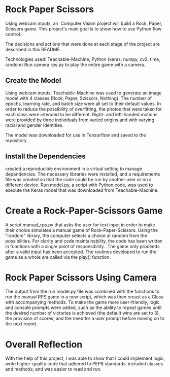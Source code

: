 # Rock Paper Scissors 

Using webcam inputs, an  Computer Vision project will build a Rock, Paper, Scissors game. This project's main goal is to show how to use Python flow control.

The decisions and actions that were done at each stage of the project are described in this README.

Technologies used: Teachable-Machine, Python (keras, numpy, cv2, time, random)  Run camera rps.py to play the entire game with a camera.

## Create the Model

Using webcam inputs, Teachable-Machine was used to generate an image model with 4 classes (Rock, Paper, Scissors, Nothing). The number of epochs, learning rate, and batch size were all set to their default values. In order to reduce the possibility of overfitting, the photos that were taken for each class were intended to be different. Right- and left-handed motions were provided by three individuals from varied origins and with varying racial and gender identities. 

The model was downloaded for use in Tensorflow and saved to the repository.

## Install the Dependencies

created a reproducible environment in a virtual setting to manage dependencies. The necessary libraries were installed, and a requirements file was created so that the code could be run by another user or on a different device. Run model.py, a script with Python code, was used to execute the Keras model that was downloaded from Teachable-Machine.

# Create a Rock-Paper-Scissors Game

A script manual_rps.py that asks the user for text input in order to make their choice simulates a manual game of Rock-Paper-Scissors. Using the "random" library, the computer selects a choice at random from the possibilities. For clarity and code maintainability, the code has been written in functions with a single point of responsibility.  The game only proceeds after a valid input has been accepted. The routines developed to run the game as a whole are called via the play() function.

# Rock Paper Scissors Using Camera

The output from the run model.py file was combined with the functions to run the manual RPS game in a new script, which was then recast as a Class with accompanying methods. To make the game more user-friendly, logic and console prompts were added, such as the ability to repeat games until the desired number of victories is achieved (the default wins are set to 3), the provision of scores, and the need for a user prompt before moving on to the next round.

# Overall Reflection
With the help of this project, I was able to show that I could implement logic, write higher-quality code that adhered to PEP8 standards, included classes and methods, and was easier to read and run.